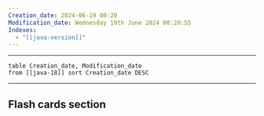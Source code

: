 ```yaml
---
Creation_date: 2024-06-19 00:20
Modification_date: Wednesday 19th June 2024 00:20:55
Indexes:
  - "[[java-version]]"
---
```


----

```dataview
table Creation_date, Modification_date
from [[java-18]] sort Creation_date DESC
```


















---
## Flash cards section
